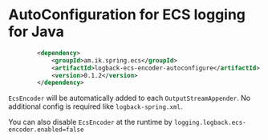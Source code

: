# AutoConfiguration for ECS logging for Java

```xml
		<dependency>
			<groupId>am.ik.spring.ecs</groupId>
			<artifactId>logback-ecs-encoder-autoconfigure</artifactId>
			<version>0.1.2</version>
		</dependency>
```

`EcsEncoder` will be automatically added to each `OutputStreamAppender`. No additional config is required like `logback-spring.xml`.

You can also disable `EcsEncoder` at the runtime by `logging.logback.ecs-encoder.enabled=false`
